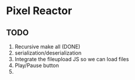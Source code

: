 # Pixel Reactor

## TODO
1. Recursive make all (DONE)
2. serialization/deserialization
3. Integrate the fileupload JS so we can load files
4. Play/Pause button
5. 